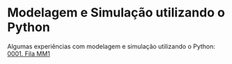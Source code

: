 # Modelagem e Simulação utilizando o Python

Algumas experiências com modelagem e simulação utilizando o Python:
[0001. Fila MM1](/0001_Fila_MM1.ipynb)
